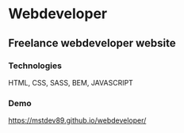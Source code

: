 # Webdeveloper

## Freelance webdeveloper website

### Technologies

 HTML, CSS, SASS, BEM, JAVASCRIPT

### Demo

https://mstdev89.github.io/webdeveloper/
